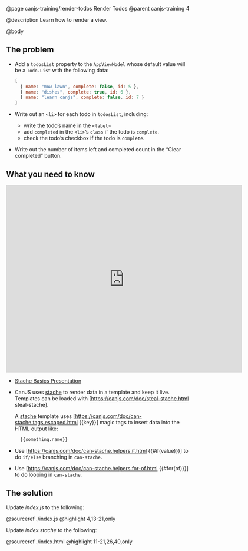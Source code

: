 @page canjs-training/render-todos Render Todos
@parent canjs-training 4

@description Learn how to render a view.

@body

## The problem

- Add a `todosList` property to the `AppViewModel` whose default
  value will be a `Todo.List` with the following data:

  ```js
  [
    { name: "mow lawn", complete: false, id: 5 },
    { name: "dishes", complete: true, id: 6 },
    { name: "learn canjs", complete: false, id: 7 }
  ]
  ```

- Write out an `<li>` for each todo in `todosList`, including:
  - write the todo’s name in the  `<label>`
  - add `completed` in the `<li>`’s `class` if the todo is `complete`.
  - check the todo’s checkbox if the todo is `complete`.

- Write out the number of items left and completed count in the “Clear completed” button.

## What you need to know

<iframe src="https://docs.google.com/presentation/d/e/2PACX-1vSwcbjjwOyiYxruHZdLXg9k2mqzM2dkBtyJWfvVftUEwb3NHDHXU2VCtJVNVpmgBr4vaz85FENpCvag/embed?start=false&loop=false&delayms=3000" frameborder="0" width="640" height="509" allowfullscreen="true" mozallowfullscreen="true" webkitallowfullscreen="true"></iframe>

- [Stache Basics Presentation](https://docs.google.com/presentation/d/13IX7PRiS2B4RdYXor8tMgb75FNjc9mq-mlzNX0dnlt0/edit?usp=sharing)
- CanJS uses [stache](https://canjs.com/doc/can-stache.html) to render data in a template
  and keep it live. Templates can be loaded with [https://canjs.com/doc/steal-stache.html steal-stache].

  A [stache](https://canjs.com/doc/can-stache.html) template uses
  [https://canjs.com/doc/can-stache.tags.escaped.html {{key}}] magic tags to insert data into
  the HTML output like:

  ```html
    {{something.name}}
  ```
- Use [https://canjs.com/doc/can-stache.helpers.if.html {{#if(value)}}] to do `if/else` branching in `can-stache`.
- Use [https://canjs.com/doc/can-stache.helpers.for-of.html {{#for(of)}}] to do looping in `can-stache`.

## The solution

Update _index.js_ to the following:

@sourceref ./index.js
@highlight 4,13-21,only

Update _index.stache_ to the following:

@sourceref ./index.html
@highlight 11-21,26,40,only
